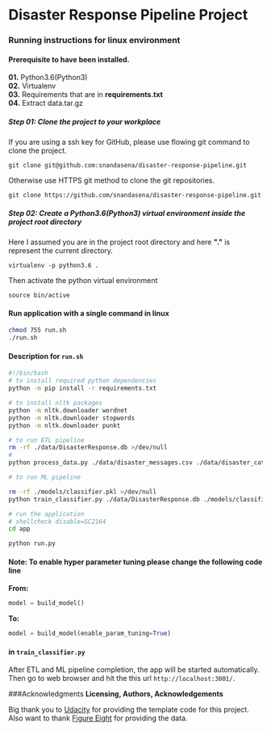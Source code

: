 # Disaster Response Pipeline Project
### Running instructions for linux environment
#### Prerequisite to have been installed.
**01.** Python3.6(Python3)  
**02.** Virtualenv  
**03.** Requirements that are in **requirements.txt**  
**04.** Extract data.tar.gz 

##### Step 01: Clone the project to your workplace
If you are using a ssh key for GitHub, please use flowing git command to clone the project.
```
git clone git@github.com:snandasena/disaster-response-pipeline.git
``` 
Otherwise use HTTPS git method to clone the git repositories.  
```
git clone https://github.com/snandasena/disaster-response-pipeline.git
```  
##### Step 02: Create a Python3.6(Python3) virtual environment inside the project root directory
Here I assumed you are in the project root directory and here **"."** is represent the current directory.  
```
virtualenv -p python3.6 .
``` 
Then activate the python virtual environment
```
source bin/active
```
#### Run application with a single command in linux
```bash 
chmod 755 run.sh
./run.sh
```
#### Description for ``run.sh``
```bash
#!/bin/bash
# to install required python dependencies
python -m pip install -r requirements.txt

# to install nltk packages
python -m nltk.downloader wordnet
python -m nltk.downloader stopwords
python -m nltk.downloader punkt

# to run ETL pipeline
rm -rf ./data/DisasterResponse.db >/dev/null
#
python process_data.py ./data/disaster_messages.csv ./data/disaster_categories.csv ./data/DisasterResponse.db

# to run ML pipeline

rm -rf ./models/classifier.pkl >/dev/null
python train_classifier.py ./data/DisasterResponse.db ./models/classifier.pkl

# run the application
# shellcheck disable=SC2164
cd app

python run.py 
```
#### Note: To enable hyper parameter tuning please change the following code line 
**From:** 
```python
model = build_model()
```
**To:**
```python        
model = build_model(enable_param_tuning=True)
```
####  in ``train_classifier.py``
 
After ETL and ML pipeline completion, the app will be started automatically.  
Then go to web browser and hit the this url ``http://localhost:3001/``.

###Acknowledgments
**Licensing, Authors, Acknowledgements**

Big thank you to [Udacity](https://www.figure-eight.com/) for providing the template code for this project. Also want to thank [Figure Eight](https://www.figure-eight.com/) for providing the data.  